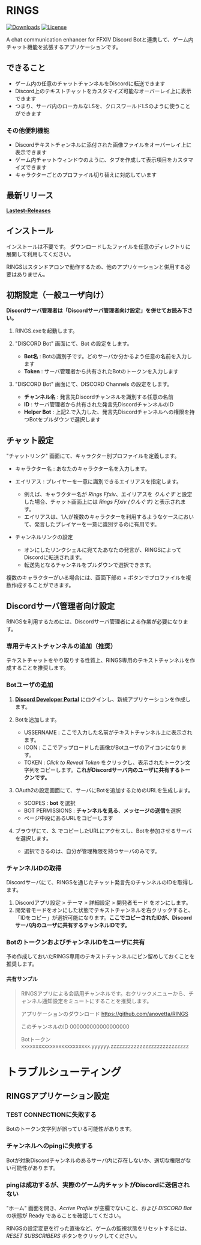 # RINGS
[![Downloads](https://img.shields.io/github/downloads/anoyetta/RINGS/total.svg)](https://github.com/anoyetta/RINGS/releases)
[![License](https://img.shields.io/github/license/anoyetta/RINGS.svg)](https://github.com/anoyetta/RINGS)  

A chat communication enhancer for FFXIV
Discord Botと連携して、ゲーム内チャット機能を拡張するアプリケーションです。

## できること
* ゲーム内の任意のチャットチャンネルをDiscordに転送できます
* Discord上のテキストチャットをカスタマイズ可能なオーバーレイ上に表示できます
* つまり、サーバ内のローカルなLSを、クロスワールドLSのように使うことができます

### その他便利機能
* Discordテキストチャンネルに添付された画像ファイルをオーバーレイ上に表示できます
* ゲーム内チャットウィンドウのように、タブを作成して表示項目をカスタマイズできます
* キャラクターごとのプロファイル切り替えに対応しています

## 最新リリース
**[Lastest-Releases](https://github.com/anoyetta/RINGS/releases)**

## インストール
インストールは不要です。
ダウンロードしたファイルを任意のディレクトリに展開して利用してください。

RINGSはスタンドアロンで動作するため、他のアプリケーションと併用する必要はありません。

## 初期設定（一般ユーザ向け）
**Discordサーバ管理者は「Discordサーバ管理者向け設定」を併せてお読み下さい。**

1. RINGS.exeを起動します。

2. "DISCORD Bot" 画面にて、Bot の設定をします。
    * **Bot名** : Botの識別子です。どのサーバか分かるよう任意の名前を入力します
    * **Token** : サーバ管理者から共有されたBotのトークンを入力します

3. "DISCORD Bot" 画面にて、DISCORD Channels の設定をします。
    * **チャンネル名** : 発言先Discordチャンネルを識別する任意の名前
    * **ID** : サーバ管理者から共有された発言先DiscordチャンネルのID
    * **Helper Bot** : 上記2.で入力した、発言先Discordチャンネルへの権限を持つBotをプルダウンで選択します

## チャット設定

"チャットリンク" 画面にて、キャラクター別プロファイルを定義します。

* キャラクター名 : あなたのキャラクター名を入力します。
* エイリアス : プレイヤーを一意に識別できるエイリアスを指定します。
    * 例えば、キャラクター名が *Rings Ffxiv*、エイリアスを *りんぐす* と設定した場合、チャット画面上には *Rings Ffxiv (りんぐす)* と表示されます。
    * エイリアスは、1人が複数のキャラクターを利用するようなケースにおいて、発言したプレイヤーを一意に識別するのに有用です。

* チャンネルリンクの設定
    * オンにしたリンクシェルに宛てたあなたの発言が、RINGSによってDiscordに転送されます。
    * 転送先となるチャンネルをプルダウンで選択できます。

複数のキャラクターがいる場合には、画面下部の + ボタンでプロファイルを複数作成することができます。

## Discordサーバ管理者向け設定
RINGSを利用するためには、Discordサーバ管理者による作業が必要になります。

### 専用テキストチャンネルの追加（推奨）
テキストチャットをやり取りする性質上、RINGS専用のテキストチャンネルを作成することを推奨します。

### Botユーザの追加
1. **[Discord Developer
Portal](https://discordapp.com/developers/applications/)** にログインし、新規アプリケーションを作成します。

2. Botを追加します。
    * USSERNAME : ここで入力した名前がテキストチャンネル上に表示されます。
    * ICON : ここでアップロードした画像がBotユーザのアイコンになります。
    * TOKEN : *Click to Reveal Token* をクリックし、表示されたトークン文字列をコピーします。**これがDiscordサーバ内のユーザに共有するトークンです。**

3. OAuth2の設定画面にて、サーバにBotを追加するためのURLを生成します。
    * SCOPES : **bot** を選択
    * BOT PERMISSIONS : **チャンネルを見る**、**メッセージの送信**を選択
    * ページ中段にあるURLをコピーします

4. ブラウザにて、3. でコピーしたURLにアクセスし、Botを参加させるサーバを選択します。
    * 選択できるのは、自分が管理権限を持つサーバのみです。

### チャンネルIDの取得
Discordサーバにて、RINGSを通じたチャット発言先のチャンネルのIDを取得します。

1. Discordアプリ設定 > テーマ > 詳細設定 > 開発者モード をオンにします。
2. 開発者モードをオンにした状態でテキストチャンネルを右クリックすると、「IDをコピー」が選択可能になります。**ここでコピーされたIDが、Discordサーバ内のユーザに共有するチャンネルIDです。**

### BotのトークンおよびチャンネルIDをユーザに共有
予め作成しておいたRINGS専用のテキストチャンネルにピン留めしておくことを推奨します。

#### 共有サンプル

> RINGSアプリによる会話用チャンネルです。右クリックメニューから、チャンネル通知設定をミュートにすることを推奨します。
>
> アプリケーションのダウンロード
> https://github.com/anoyetta/RINGS
>
> このチャンネルのID
> 000000000000000000
>
> Botトークン
> xxxxxxxxxxxxxxxxxxxxxxxx.yyyyyy.zzzzzzzzzzzzzzzzzzzzzzzzzzz

# トラブルシューティング

## RINGSアプリケーション設定

### TEST CONNECTIONに失敗する

Botのトークン文字列が誤っている可能性があります。

### チャンネルへのpingに失敗する

Botが対象Discordチャンネルのあるサーバ内に存在しないか、適切な権限がない可能性があります。

### pingは成功するが、実際のゲーム内チャットがDiscordに送信されない

"ホーム" 画面を開き、*Acrive Profile* が空欄でないこと、および *DISCORD Bot* の状態が Ready であることを確認してください。

RINGSの設定変更を行った直後など、ゲームの監視状態をリセットするには、*RESET SUBSCRIBERS* ボタンをクリックしてください。
